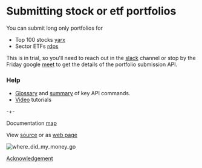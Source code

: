 # Submitting stock or etf portfolios

You can submit long only portfolios for

 - Top 100 stocks [yarx](https://microprediction.github.io/microprediction/yarx.html)
 - Sector ETFs [rdps](https://microprediction.github.io/microprediction/rdps.html) 

This is in trial, so you'll need to reach out in the [slack](https://microprediction.github.io/microprediction/slack.html) channel or stop
by the Friday google [meet](https://microprediction.github.io/microprediction/meet.html) to get the details of the portfolio submission API. 

### Help 

 - [Glossary](https://microprediction.github.io/microprediction/glossary.html) and [summary](https://microprediction.github.io/microprediction/summary.html) of key API commands.
 - [Video](https://microprediction.github.io/microprediction/videos.html) tutorials

  
  
-+- 

Documentation [map](https://microprediction.github.io/microprediction/map.html) 

View [source](https://github.com/microprediction/microprediction/blob/master/docs/submit-portfolios.md) or as [web page](https://microprediction.github.io/microprediction/submit-portfolios)


![where_did_my_money_go](/microprediction/assets/images/where_did_my_money_go.png)

[Acknowledgement](https://xkcd.com/1570/)




